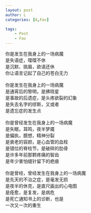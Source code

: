 ```yaml
---
layout: post
author: L
categories: [A,Fav]

tags:
    - Post
    - Fav
---
```


你是发生在我身上的一场病魔<br>
是失语症，喋喋不休<br>
是沉默、挑眉，欲语还休<br>
你让语言记起了自己的苍白无力<br>
<br>
你是发生在我身上的一场病魔<br>
是通宵后的黎明，是拂晓星<br>
是事故的后遗症，是头疼欲裂的幻象<br>
是失去名字的缪斯，又或者<br>
是遗忘症的发生点<br>
<br>
你是曾经发生在我身上的一场病魔<br>
是失眠，耳鸣，夜半梦魇<br>
是偏执，臆想，精神分裂<br>
是衰老的容颜，是心血管的血栓<br>
是错位的脊柱节，是破碎的肋骨<br>
是许多年前那颗疼痛的智齿<br>
是年少害怕缝针留下的疤痕<br>
<br>
你是曾经，曾经发生在我身上的一场病魔<br>
是先天的不治之症，是毫发无损<br>
是夜半的休克，是直尺画出的心电图<br>
是痊愈，是复发，是病危<br>
是死亡通知书上的诊断，也是<br>
一次又一次的重生<br>
